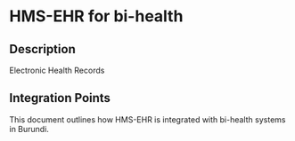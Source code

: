 # HMS-EHR for bi-health

## Description

Electronic Health Records

## Integration Points

This document outlines how HMS-EHR is integrated with bi-health systems in Burundi.
